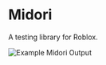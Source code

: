 # Midori
A testing library for Roblox.

![Example Midori Output](https://github.com/nezuo/midori/blob/main/static/example-output.png)

